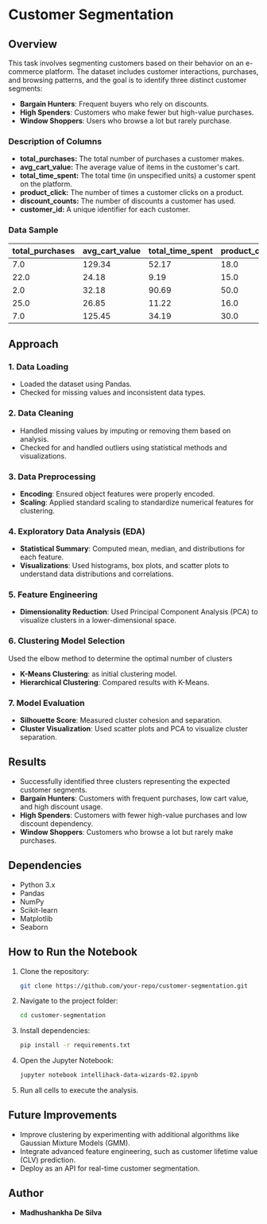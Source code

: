 # Customer Segmentation

## Overview
This task involves segmenting customers based on their behavior on an e-commerce platform. The dataset includes customer interactions, purchases, and browsing patterns, and the goal is to identify three distinct customer segments:
- **Bargain Hunters**: Frequent buyers who rely on discounts.
- **High Spenders**: Customers who make fewer but high-value purchases.
- **Window Shoppers**: Users who browse a lot but rarely purchase.

### Description of Columns

*   **total\_purchases:** The total number of purchases a customer makes.
*   **avg\_cart\_value:** The average value of items in the customer's cart.
*   **total\_time\_spent:** The total time (in unspecified units) a customer spent on the platform.
*   **product\_click:** The number of times a customer clicks on a product.
*   **discount\_counts:** The number of discounts a customer has used.
*   **customer\_id:** A unique identifier for each customer.

### Data Sample

| total_purchases | avg_cart_value | total_time_spent | product_click | discount_counts | customer_id |
|-----------------|----------------|-------------------|---------------|-----------------|-------------|
| 7.0             | 129.34         | 52.17             | 18.0          | 0.0             | CM00000     |
| 22.0            | 24.18          | 9.19              | 15.0          | 7.0             | CM00001     |
| 2.0             | 32.18          | 90.69             | 50.0          | 2.0             | CM00002     |
| 25.0            | 26.85          | 11.22             | 16.0          | 10.0            | CM00003     |
| 7.0             | 125.45         | 34.19             | 30.0          | 3.0             | CM00004     |

## Approach
### 1. Data Loading
- Loaded the dataset using Pandas.
- Checked for missing values and inconsistent data types.

### 2. Data Cleaning
- Handled missing values by imputing or removing them based on analysis.
- Checked for and handled outliers using statistical methods and visualizations.

### 3. Data Preprocessing
- **Encoding**: Ensured object features were properly encoded.
- **Scaling**: Applied standard scaling to standardize numerical features for clustering.

### 4. Exploratory Data Analysis (EDA)
- **Statistical Summary**: Computed mean, median, and distributions for each feature.
- **Visualizations**: Used histograms, box plots, and scatter plots to understand data distributions and correlations.

### 5. Feature Engineering
- **Dimensionality Reduction**: Used Principal Component Analysis (PCA) to visualize clusters in a lower-dimensional space.

### 6. Clustering Model Selection
  Used the elbow method to determine the optimal number of clusters
- **K-Means Clustering**: as initial clustering model.
- **Hierarchical Clustering**: Compared results with K-Means.

### 7. Model Evaluation
- **Silhouette Score**: Measured cluster cohesion and separation.
- **Cluster Visualization**: Used scatter plots and PCA to visualize cluster separation.

## Results
- Successfully identified three clusters representing the expected customer segments.
- **Bargain Hunters**: Customers with frequent purchases, low cart value, and high discount usage.
- **High Spenders**: Customers with fewer high-value purchases and low discount dependency.
- **Window Shoppers**: Customers who browse a lot but rarely make purchases.

## Dependencies
- Python 3.x
- Pandas
- NumPy
- Scikit-learn
- Matplotlib
- Seaborn

## How to Run the Notebook
1. Clone the repository:
   ```bash
   git clone https://github.com/your-repo/customer-segmentation.git
   ```
2. Navigate to the project folder:
   ```bash
   cd customer-segmentation
   ```
3. Install dependencies:
   ```bash
   pip install -r requirements.txt
   ```
4. Open the Jupyter Notebook:
   ```bash
   jupyter notebook intellihack-data-wizards-02.ipynb
   ```
5. Run all cells to execute the analysis.

## Future Improvements
- Improve clustering by experimenting with additional algorithms like Gaussian Mixture Models (GMM).
- Integrate advanced feature engineering, such as customer lifetime value (CLV) prediction.
- Deploy as an API for real-time customer segmentation.

## Author
- **Madhushankha De Silva**


